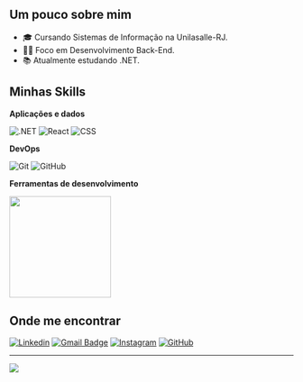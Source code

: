 ## Um pouco sobre mim

- 🎓 Cursando Sistemas de Informação na Unilasalle-RJ.
- 👩‍💻 Foco em Desenvolvimento Back-End.
- 📚 Atualmente estudando .NET.


## Minhas Skills

**Aplicações e dados**

![.NET](https://img.shields.io/badge/.NET-5C2D91?style=for-the-badge&logo=.net&logoColor=white)
![React](https://img.shields.io/badge/react-%2320232a.svg?style=for-the-badge&logo=react&logoColor=%2361DAFB)
![CSS](https://img.shields.io/badge/CSS3-1572B6?style=for-the-badge&logo=css3&logoColor=white)


**DevOps**

![Git](https://img.shields.io/badge/Git-E34F26?style=for-the-badge&logo=git&logoColor=white)
![GitHub](https://img.shields.io/badge/GitHub-100000?style=for-the-badge&logo=github&logoColor=white)


**Ferramentas de desenvolvimento**

<a href="https://github.com/RyakunaRK" title="Perfil do Jhonas">
  <img height="180em" src="https://github-readme-stats.vercel.app/api?username=RyakunaRK&theme=highcontrast&show_icons=true" />
</a>


## Onde me encontrar

[![Linkedin](https://img.shields.io/badge/-LinkedIn-blue?style=flat-square&logo=Linkedin&logoColor=white&link=LINK-DO-SEU-LINKEDIN)](https://www.linkedin.com/in/jhonasgomes/)
[![Gmail Badge](https://img.shields.io/badge/-My_Email-006bed?style=flat-square&logo=Gmail&logoColor=white&link=mailto:SEU-EMAIL)](mailto:jhonas.prodev@gmail.com)
[![Instagram](https://img.shields.io/badge/Instagram-E4405F?style=flat-square&logo=instagram&logoColor=white)](https://www.instagram.com/yunas_gomes/)
[![GitHub](https://img.shields.io/github/followers/RyakunaRK?label=follow&style=social)](https://github.com/RyakunaRK)

---
[![](https://visitcount.itsvg.in/api?id=RyakunaRKfvc&icon=1&color=1)](https://visitcount.itsvg.in)

